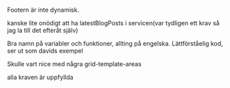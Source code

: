 Footern är inte dynamisk. 

kanske lite onödigt att ha latestBlogPosts i servicen(var tydligen ett krav så jag la till det efteråt själv)

Bra namn på variabler och funktioner, allting på engelska. Lättförståelig kod, ser ut som davids exempel

Skulle vart nice med några grid-template-areas

alla kraven är uppfyllda

